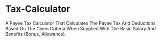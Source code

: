 # Tax-Calculator
A Payee Tax Calculator That Calculates The Payee Tax And Deductions Based On The Given Criteria When Supplied With The Basic Salary And Benefits (Bonus, Allowance).
